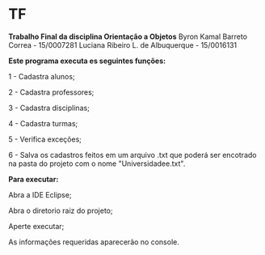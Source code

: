 # TF

**Trabalho Final da disciplina Orientação a Objetos**
Byron Kamal Barreto Correa - 15/0007281
Luciana Ribeiro L. de Albuquerque - 15/0016131

**Este programa executa es seguintes funções:**

1 - Cadastra alunos;

2 - Cadastra professores;

3 - Cadastra disciplinas;

4 - Cadastra turmas;

5 - Verifica exceções;

6 - Salva os cadastros feitos em um arquivo .txt
que poderá ser encotrado na pasta do projeto com o nome "Universidadee.txt".

**Para executar:**

Abra a IDE Eclipse;

Abra o diretorio raiz do projeto;

Aperte executar;

As informações requeridas aparecerão no console.
